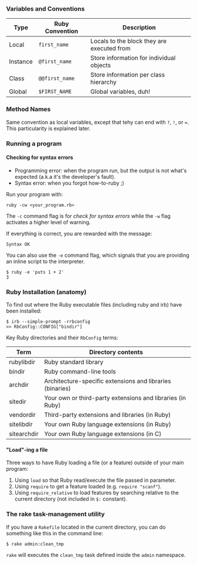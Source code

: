 ### Variables and Conventions

| Type     | Ruby Convention | Description                                |
|----------|-----------------|--------------------------------------------|
| Local    | `first_name`    | Locals to the block they are executed from |
| Instance | `@first_name`   | Store information for individual objects   |
| Class    | `@@first_name`  | Store information per class hierarchy      |
| Global   | `$FIRST_NAME`   | Global variables, duh!                     |

### Method Names

Same convention as local variables, except that tehy can end with `?`, `!`, or
`=`. This particularity is explained later.

### Running a program

#### Checking for syntax errors

* Programming error: when the program run, but the output is not what's expected
  (a.k.a it's the developer's fault).
* Syntax error: when you forgot how-to-ruby ;)

Run your program with:

    ruby -cw <your_program.rb>

The `-c` command flag is for *check for syntax errors* while the `-w` flag
activates a higher level of warning.

If everything is correct, you are rewarded with the message:

    Syntax OK

You can also use the `-e` command flag, which signals that you are providing an
inline script to the interpreter.

    $ ruby -e 'puts 1 + 2'
    3

### Ruby Installation (anatomy)

To find out where the Ruby executable files (including ruby and irb) have been
installed:

    $ irb --simple-prompt -rrbconfig
    >> RbConfig::CONFIG["bindir"]

Key Ruby directories and their `RbConfig` terms:

| Term        | Directory contents                                         |
|-------------|------------------------------------------------------------|
| rubylibdir  | Ruby standard library                                      |
| bindir      | Ruby command-line tools                                    |
| archdir     | Architecture-specific extensions and libraries (binaries)  |
| sitedir     | Your own or third-party extensions and libraries (in Ruby) |
| vendordir   | Third-party extensions and libraries (in Ruby)             |
| sitelibdir  | Your own Ruby language extensions (in Ruby)                |
| sitearchdir | Your own Ruby language extensions (in C)                   |

#### "Load"-ing a file

Three ways to have Ruby loading a file (or a feature) outside of your main
program:

1.  Using `load` so that Ruby read/execute the file passed in parameter.
2.  Using `require` to get a feature loaded (e.g. `require "scanf"`).
3.  Using `require_relative` to load features by searching relative to the
    current directory (not included in `$:` constant).

### The rake task-management utility

If you have a `Rakefile` located in the current directory, you can do something
like this in the command line:

    $ rake admin:clean_tmp

`rake` will executes the `clean_tmp` task defined inside the `admin` namespace.
